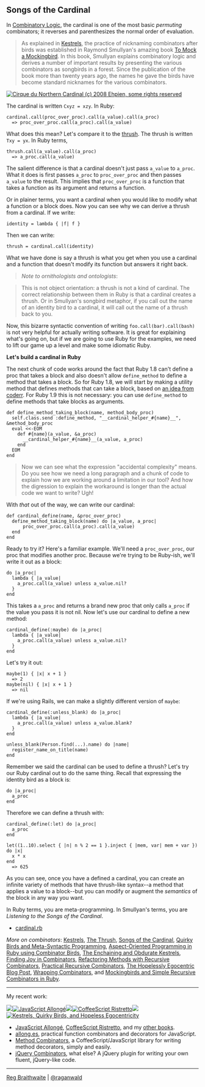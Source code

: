 Songs of the Cardinal
---

In [Combinatory Logic](http://en.wikipedia.org/wiki/Combinatory_logic), the cardinal is one of the most basic _permuting_ combinators; it reverses and parenthesizes the normal order of evaluation.

> As explained in [Kestrels](http://github.com/raganwald/homoiconic/tree/master/2008-10-29/kestrel.markdown#readme), the practice of nicknaming combinators after birds was established in Raymond Smullyan's amazing book [To Mock a Mockingbird](http://www.amazon.com/gp/product/0192801422?ie=UTF8&tag=raganwald001-20&linkCode=as2&camp=1789&creative=9325&creativeASIN=0192801422). In this book, Smullyan explains combinatory logic and derives a number of important results by presenting the various combinators as songbirds in a forest. Since the publication of the book more than twenty years ago, the names he gave the birds have become standard nicknames for the various combinators.


[![Cirque du Northern Cardinal (c) 2008 Ehpien, some rights reserved](http://farm3.static.flickr.com/2118/2306152102_388638b008.jpg)](http://flickr.com/photos/91499534@N00/2306152102/ "Cirque du Northern Cardinal (c) 2008 Ehpien, some rights reserved")  


The cardinal is written `Cxyz = xzy`. In Ruby:

	cardinal.call(proc_over_proc).call(a_value).call(a_proc)
	  => proc_over_proc.call(a_proc).call(a_value)

What does this mean? Let's compare it to the [thrush](http://github.com/raganwald/homoiconic/tree/master/2008-10-30/thrush.markdown#readme). The thrush is written `Txy = yx`. In Ruby terms,

	thrush.call(a_value).call(a_proc)
	  => a_proc.call(a_value)
	
The salient difference is that a cardinal doesn't just pass `a_value` to `a_proc`. What it does is first passes `a_proc` to `proc_over_proc` and then passes `a_value` to the result. This implies that `proc_over_proc` is a function that takes a function as its argument and returns a function.

Or in plainer terms, you want a cardinal when you would like to modify what a function or a block does. Now you can see why we can derive a thrush from a cardinal. If we write:

	identity = lambda { |f| f }

Then we can write:

	thrush = cardinal.call(identity)

What we have done is say a thrush is what you get when you use a cardinal and a function that doesn't modify its function but answers it right back.

> *Note to ornithologists and ontologists*:

> This is not object orientation: a thrush is not a kind of cardinal. The correct relationship between them in Ruby is that a cardinal creates a thrush. Or in Smullyan's songbird metaphor, if you call out the name of an identity bird to a cardinal, it will call out the name of a thrush back to you.

Now, this bizarre syntactic convention of writing `foo.call(bar).call(bash)` is not very helpful for actually writing software. It is great for explaining what's going on, but if we are going to use Ruby for the examples, we need to lift our game up a level and make some idiomatic Ruby.

**Let's build a cardinal in Ruby**

The next chunk of code works around the fact that Ruby 1.8 can't define a proc that takes a block and also doesn't allow `define_method` to define a method that takes a block. So for Ruby 1.8, we will start by making a utility method that defines methods that can take a block, based on [an idea from coderr](http://coderrr.wordpress.com/2008/10/29/using-define_method-with-blocks-in-ruby-18/ "Using define_method with blocks in Ruby 1.8"). For Ruby 1.9 this is not necessary: you can use `define_method` to define methods that take blocks as arguments.

	def define_method_taking_block(name, method_body_proc)
	  self.class.send :define_method, "__cardinal_helper_#{name}__", &method_body_proc
	  eval <<-EOM
	    def #{name}(a_value, &a_proc)
	      __cardinal_helper_#{name}__(a_value, a_proc)
	    end
	  EOM
	end

> Now we can see what the expression "accidental complexity" means. Do you see how we need a long paragraph and a chunk of code to explain how we are working around a limitation in our tool? And how the digression to explain the workaround is longer than the actual code we want to write? Ugh!

With _that_ out of the way, we can write our cardinal:

	def cardinal_define(name, &proc_over_proc)
	  define_method_taking_block(name) do |a_value, a_proc|
	      proc_over_proc.call(a_proc).call(a_value)
	  end
	end

Ready to try it? Here's a familiar example. We'll need a `proc_over_proc`, our proc that modifies another proc. Because we're trying to be Ruby-ish, we'll write it out as a block:

	do |a_proc|
  	  lambda { |a_value|
	    a_proc.call(a_value) unless a_value.nil?
	  }
	end

This takes a `a_proc` and returns a brand new proc that only calls `a_proc` if the value you pass it is not nil. Now let's use our cardinal to define a new method:

	cardinal_define(:maybe) do |a_proc|
	  lambda { |a_value|
	    a_proc.call(a_value) unless a_value.nil?
	  }
	end

Let's try it out:

	maybe(1) { |x| x + 1 }
	  => 2
	maybe(nil) { |x| x + 1 }
	  => nil

If we're using Rails, we can make a slightly different version of `maybe`:

	cardinal_define(:unless_blank) do |a_proc|
  	  lambda { |a_value|
	    a_proc.call(a_value) unless a_value.blank?
	  }
	end

	unless_blank(Person.find(...).name) do |name|
	  register_name_on_title(name)
	end
	
Remember we said the cardinal can be used to define a thrush? Let's try our Ruby cardinal out to do the same thing. Recall that expressing the identity bird as a block is:

	do |a_proc|
	  a_proc
	end

Therefore we can define a thrush with:

	cardinal_define(:let) do |a_proc|
	  a_proc
	end
	
	let((1..10).select { |n| n % 2 == 1 }.inject { |mem, var| mem + var }) do |x| 
	  x * x
	end
	  => 625

As you can see, once you have a defined a cardinal, you can create an infinite variety of methods that have thrush-like syntax--a method that applies a value to a block--but you can modify or augment the _semantics_ of the block in any way you want.

In Ruby terms, you are meta-programming. In Smullyan's terms, you are *Listening to the Songs of the Cardinal*.

* [cardinal.rb](http://github.com/raganwald/homoiconic/tree/master/2008-10-31/cardinal.rb)

_More on combinators_: [Kestrels](http://github.com/raganwald/homoiconic/tree/master/2008-10-29/kestrel.markdown#readme), [The Thrush](http://github.com/raganwald/homoiconic/tree/master/2008-10-30/thrush.markdown#readme), [Songs of the Cardinal](http://github.com/raganwald/homoiconic/tree/master/2008-10-31/songs_of_the_cardinal.markdown#readme), [Quirky Birds and Meta-Syntactic Programming](http://github.com/raganwald/homoiconic/tree/master/2008-11-04/quirky_birds_and_meta_syntactic_programming.markdown#readme), [Aspect-Oriented Programming in Ruby using Combinator Birds](http://github.com/raganwald/homoiconic/tree/master/2008-11-07/from_birds_that_compose_to_method_advice.markdown#readme), [The Enchaining and Obdurate Kestrels](http://github.com/raganwald/homoiconic/tree/master/2008-11-12/the_obdurate_kestrel.md#readme), [Finding Joy in Combinators](http://github.com/raganwald/homoiconic/tree/master/2008-11-16/joy.md#readme), [Refactoring Methods with Recursive Combinators](http://github.com/raganwald/homoiconic/tree/master/2008-11-23/recursive_combinators.md#readme), [Practical Recursive Combinators](http://github.com/raganwald/homoiconic/tree/master/2008-11-26/practical_recursive_combinators.md#readme), [The Hopelessly Egocentric Blog Post](http://github.com/raganwald/homoiconic/tree/master/2009-02-02/hopeless_egocentricity.md#readme), [Wrapping Combinators](http://github.com/raganwald/homoiconic/tree/master/2009-06-29/wrapping_combinators.md#readme), and [Mockingbirds and Simple Recursive Combinators in Ruby](https://github.com/raganwald/homoiconic/blob/master/2011/11/mockingbirds.md#readme).

---

My recent work:

![](http://i.minus.com/iL337yTdgFj7.png)[![JavaScript Allongé](http://i.minus.com/iW2E1A8M5UWe6.jpeg)](http://leanpub.com/javascript-allonge "JavaScript Allongé")![](http://i.minus.com/iL337yTdgFj7.png)[![CoffeeScript Ristretto](http://i.minus.com/iMmGxzIZkHSLD.jpeg)](http://leanpub.com/coffeescript-ristretto "CoffeeScript Ristretto")![](http://i.minus.com/iL337yTdgFj7.png)[![Kestrels, Quirky Birds, and Hopeless Egocentricity](http://i.minus.com/ibw1f1ARQ4bhi1.jpeg)](http://leanpub.com/combinators "Kestrels, Quirky Birds, and Hopeless Egocentricity")

* [JavaScript Allongé](http://leanpub.com/javascript-allonge), [CoffeeScript Ristretto](http://leanpub.com/coffeescript-ristretto), and my [other books](http://leanpub.com/u/raganwald).
* [allong.es](http://allong.es), practical function combinators and decorators for JavaScript.
* [Method Combinators](https://github.com/raganwald/method-combinators), a CoffeeScript/JavaScript library for writing method decorators, simply and easily.
* [jQuery Combinators](http://github.com/raganwald/jquery-combinators), what else? A jQuery plugin for writing your own fluent, jQuery-like code.  

---

[Reg Braithwaite](http://braythwayt.com) | [@raganwald](http://twitter.com/raganwald)